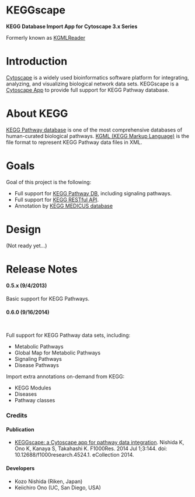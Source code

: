 # KEGGscape
__KEGG Database Import App for Cytoscape 3.x Series__

Formerly known as [KGMLReader](https://github.com/idekerlab/kgmlreader/tree/2.x)


Introduction
====

[Cytoscape](http://www.cytoscape.org/) is a widely used bioinformatics software platform for integrating, analyzing, and visualizing biological network data sets.  KEGGscape is a [Cytoscape App](http://apps.cytoscape.org/) to provide full support for KEGG Pathway database.

About KEGG
====

[KEGG Pathway database](http://www.genome.jp/kegg/pathway.html) is one of the most 
comprehensive databases of human-curated biological pathways.  [KGML (KEGG Markup Language)](http://www.kegg.jp/kegg/xml/) is 
the file format to represent KEGG Pathway data files in XML.

Goals
====
Goal of this project is the following:

* Full support for [KEGG Pathway DB](http://www.genome.jp/kegg/pathway.html), including signaling pathways.
* Full support for [KEGG RESTful API](http://www.kegg.jp/kegg/rest/keggapi.html).
* Annotation by [KEGG MEDICUS database](http://www.kegg.jp/kegg/rest/keggapi2.html)

Design
====
(Not ready yet...)

Release Notes
====
#### 0.5.x (9/4/2013)
Basic support for KEGG Pathways.


#### 0.6.0 (9/16/2014)

![]()

![]()

Full support for KEGG Pathway data sets, including:

* Metabolic Pathways
* Global Map for Metabolic Pathways
* Signaling Pathways
* Disease Pathways

Import extra annotations on-demand from KEGG:

* KEGG Modules
* Diseases
* Pathway classes

### Credits

#### Publication

* [KEGGscape: a Cytoscape app for pathway data integration](http://www.ncbi.nlm.nih.gov/pmc/articles/PMC4141640/). Nishida K, Ono K, Kanaya S, Takahashi K. F1000Res. 2014 Jul 1;3:144. doi: 10.12688/f1000research.4524.1. eCollection 2014.

#### Developers
* Kozo Nishida (Riken, Japan)
* Keiichiro Ono (UC, San Diego, USA)

